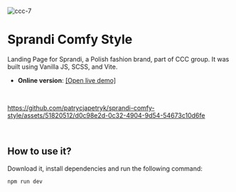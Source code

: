
![ccc-7](https://github.com/patrycjapetryk/sprandi-comfy-style/assets/51820512/92d8868a-d890-4b72-b0a8-a479bb81d6c5)

# Sprandi Comfy Style

Landing Page for Sprandi, a Polish fashion brand, part of CCC group. It was built using Vanilla JS, SCSS, and Vite.

- **Online version**: [[Open live demo]](https://sprandi-comfy-style.netlify.app)

&nbsp;

https://github.com/patrycjapetryk/sprandi-comfy-style/assets/51820512/d0c98e2d-0c32-4904-9d54-54673c10d6fe

&nbsp;

## How to use it?

Download it, install dependencies and run the following command:

```sh
npm run dev
```
